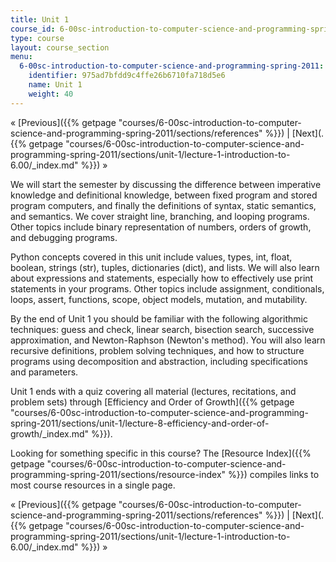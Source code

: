 ```yaml
---
title: Unit 1
course_id: 6-00sc-introduction-to-computer-science-and-programming-spring-2011
type: course
layout: course_section
menu:
  6-00sc-introduction-to-computer-science-and-programming-spring-2011:
    identifier: 975ad7bfdd9c4ffe26b6710fa718d5e6
    name: Unit 1
    weight: 40
---
```

« [Previous]({{% getpage "courses/6-00sc-introduction-to-computer-science-and-programming-spring-2011/sections/references" %}}) | [Next](.{{% getpage "courses/6-00sc-introduction-to-computer-science-and-programming-spring-2011/sections/unit-1/lecture-1-introduction-to-6.00/_index.md" %}}) »

We will start the semester by discussing the difference between imperative knowledge and definitional knowledge, between fixed program and stored program computers, and finally the definitions of syntax, static semantics, and semantics. We cover straight line, branching, and looping programs. Other topics include binary representation of numbers, orders of growth, and debugging programs.

Python concepts covered in this unit include values, types, int, float, boolean, strings (str), tuples, dictionaries (dict), and lists. We will also learn about expressions and statements, especially how to effectively use print statements in your programs. Other topics include assignment, conditionals, loops, assert, functions, scope, object models, mutation, and mutability.

By the end of Unit 1 you should be familiar with the following algorithmic techniques: guess and check, linear search, bisection search, successive approximation, and Newton-Raphson (Newton's method). You will also learn recursive definitions, problem solving techniques, and how to structure programs using decomposition and abstraction, including specifications and parameters.

Unit 1 ends with a quiz covering all material (lectures, recitations, and problem sets) through [Efficiency and Order of Growth]({{% getpage "courses/6-00sc-introduction-to-computer-science-and-programming-spring-2011/sections/unit-1/lecture-8-efficiency-and-order-of-growth/_index.md" %}}).

Looking for something specific in this course? The [Resource Index]({{% getpage "courses/6-00sc-introduction-to-computer-science-and-programming-spring-2011/sections/resource-index" %}}) compiles links to most course resources in a single page.

« [Previous]({{% getpage "courses/6-00sc-introduction-to-computer-science-and-programming-spring-2011/sections/references" %}}) | [Next](.{{% getpage "courses/6-00sc-introduction-to-computer-science-and-programming-spring-2011/sections/unit-1/lecture-1-introduction-to-6.00/_index.md" %}}) »